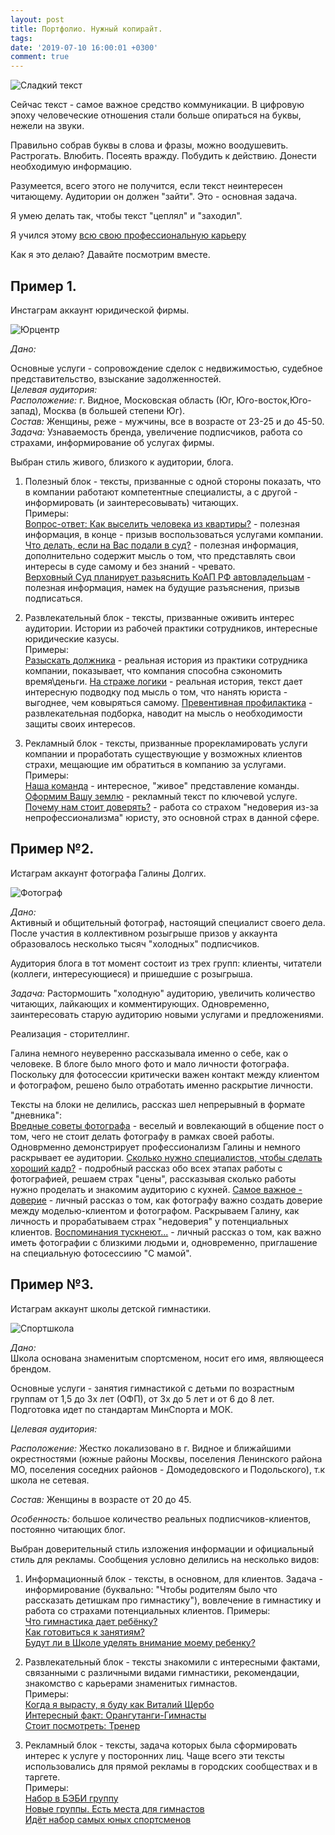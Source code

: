```yaml
---
layout: post
title: Портфолио. Нужный копирайт.
tags: 
date: '2019-07-10 16:00:01 +0300'
comment: true
---
```

![Сладкий текст]( /image/sladkiy.png)

Сейчас текст - самое важное средство коммуникации. В цифровую эпоху человеческие отношения стали больше опираться на буквы, нежели на звуки.  

Правильно собрав буквы в слова и фразы, можно воодушевить. Растрогать. Влюбить. Посеять вражду. Побудить к действию. Донести необходимую информацию.  

Разумеется, всего этого не получится, если текст неинтересен читающему. Аудитории он должен "зайти". Это - основная задача.  

Я умею делать так, чтобы текст "цеплял" и "заходил".    

Я учился этому [всю свою профессиональную карьеру](/about)  

Как я это делаю? Давайте посмотрим вместе.



## Пример 1. ##


Инстаграм аккаунт юридической фирмы.   


![Юрцентр]( /image/lawcenter.png)  


*Дано:*


Основные услуги - сопровождение сделок с недвижимостью, судебное представительство, взыскание задолженностей.  
*Целевая аудитория:*   
*Расположение:* г. Видное, Московская область (Юг, Юго-восток,Юго-запад), Москва (в большей степени Юг).  
*Состав:* Женщины, реже - мужчины, все в возрасте от 23-25 и до 45-50.   
*Задача:*
Узнаваемость бренда, увеличение подписчиков, работа со страхами, информирование об услугах фирмы.  

Выбран стиль живого, близкого к аудитории, блога. 
1. Полезный блок - тексты, призванные с одной стороны показать, что в компании работают компетентные специалисты, а с другой - информировать (и заинтересовывать) читающих.  
Примеры:   
[Вопрос-ответ: Как выселить человека из квартиры?](/sample/viselit)  - полезная информация, в конце - призыв воспользоваться услугами компании.  
[Что делать, если на Вас подали в суд?](/sample/suditsa) - полезная информация, дополнительно содержит мысль о том, что представлять свои интересы в суде самому и без знаний - чревато.  
[Верховный Суд планирует разьяснить КоАП РФ автовладельцам](/sample/pdd) - полезная информация, намек на будущие разъяснения, призыв подписаться.  

2. Развлекательный блок - тексты, призванные оживить интерес аудитории. Истории из рабочей практики сотрудников, интересные юридические казусы.  
Примеры:  
[Разыскать должника](/sample/dolg) - реальная история из практики сотрудника компании, показывает, что компания способна сэкономить время\деньги.
[На страже логики](/sample/logika) - реальная история, текст дает интересную подводку под мысль о том, что нанять юриста - выгоднее, чем ковыряться самому.
[Превентивная профилактика](/sample/profilaktika) - развлекательная подборка, наводит на мысль о необходимости защиты своих интересов.

3. Рекламный блок - тексты, призванные прорекламировать услуги компании и проработать существующие у возможных клиентов страхи, мещающие им обратиться в компанию за услугами.  
Примеры:  
[Наша команда](/sample/komanda) - интересное, "живое" представление команды.
[Оформим Вашу землю](/sample/zemla) - рекламный текст по ключевой услуге.
[Почему нам стоит доверять?](/sample/doverie) - работа со страхом "недоверия из-за непрофессионализма" юристу, это основной страх в данной сфере.




## Пример №2. ##


Истаграм аккаунт фотографа Галины Долгих.


![Фотограф]( /image/fotograf.png)

*Дано:*  
Активный и общительный фотограф, настоящий специалист своего дела.   
После участия в коллективном розыгрыше призов у аккаунта образовалось несколько тысяч "холодных" подписчиков.  

Аудитория блога в тот момент состоит из трех групп: клиенты, читатели (коллеги, интересующиеся) и пришедшие с розыгрыша.  

*Задача:* Растормошить "холодную" аудиторию, увеличить количество читающих, лайкающих и комментирующих. Одновременно, заинтересовать старую аудиторию новыми услугами и предложениями.   

Реализация - сторителлинг.   

Галина немного неуверенно рассказывала именно о себе, как о человеке. В блоге было много фото и мало личности фотографа.  
Поскольку для фотосессии критически важен контакт между клиентом и фотографом, решено было отработать именно раскрытие личности.

Тексты на блоки не делились, рассказ шел непрерывный в формате "дневника":  
[Вредные советы фотографа](/sample/vredno) - веселый и вовлекающий в общение пост о том, чего не стоит делать фотографу в рамках своей работы. Одноврменно демонстрирует профессионализм Галины и немного раскрывает ее аудитории.
[Сколько нужно специалистов, чтобы сделать хороший кадр?](/sample/spets) - подробный рассказ обо всех этапах работы с фотографией, решаем страх "цены", рассказывая сколько работы нужно проделать и знакомим аудиторию с кухней.
[Самое важное - доверие](/sample/doveryai) - личный рассказ о том, как фотографу важно создать доверие между моделью-клиентом и фотографом. Раскрываем Галину, как личность и прорабатываем страх "недоверия" у потенциальных клиентов.
[Воспоминания тускнеют...](/sample/mama) - личный рассказ о том, как важно иметь фотографии с близкими людьми и, одновременно, приглашение на специальную фотосессиию "С мамой".




## Пример №3. ##


Истаграм аккаунт школы детской гимнастики.


![Cпортшкола]( /image/sportshkola.png)

*Дано:*    
Школа основана знаменитым спортсменом, носит его имя, являющееся брендом.  

Основные услуги - занятия гимнастикой с детьми по возрастным группам от 1,5 до 3х лет (ОФП), от 3х до 5 лет и от 6 до 8 лет. Подготовка идет по стандартам МинСпорта и МОК.   

*Целевая аудитория:*   

*Расположение:* Жестко локализовано в г. Видное и ближайшими окрестностями (южные районы Москвы, поселения Ленинского района МО, поселения соседних районов - Домодедовского и Подольского), т.к школа не сетевая.  

*Состав:* Женщины в возрасте от 20 до 45.  

*Особенность:* большое количество реальных подписчиков-клиентов, постоянно читающих блог.  


Выбран доверительный стиль изложения информации и официальный стиль для рекламы. Сообщения условно делились на несколько видов:
1. Информационный блок - тексты, в основном, для клиентов. Задача - информирование (буквально: "Чтобы родителям было что рассказать детишкам про гимнастику"), вовлечение в гимнастику и работа со страхами потенциальных клиентов. 
Примеры:  
[Что гимнастика дает ребёнку?](/sample/daet)  
[Как готовиться к занятиям?](/sample/gotov)  
[Будут ли в Школе уделять внимание моему ребенку?](/sample/budut)  

2. Развлекательный блок - тексты знакомили с интересными фактами, связанными с различными видами гимнастики, рекомендации, знакомство с карьерами знаменитых гимнастов.  
Примеры:  
[Когда я вырасту, я буду как Виталий Щербо](/sample/sherbo)  
[Интересный факт: Орангутанги-Гимнасты](/sample/fact)  
[Стоит посмотреть: Тренер](/sample/trener)

3. Рекламный блок - тексты, задача которых была сформировать интерес к услуге у посторонних лиц. Чаще всего эти тексты использовались для прямой рекламы в городских сообществах и в таргете.  
Примеры:  
[Набор в БЭБИ группу](/sample/bebi)  
[Новые группы. Есть места для гимнастов](/sample/mesto)  
[Идёт набор самых юных спортсменов](/sample/nabor)  
